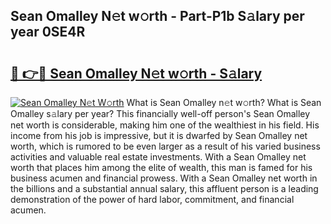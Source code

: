 ## Sean Omalley N𝚎t w𝚘rth - Part-P1b S𝚊lary per year 0SE4R

# <h2><a href="http://gc3xini.nevu.top/?p=Sean+Omalley">🔗 👉🔴 Sean Omalley N𝚎t w𝚘rth - S𝚊lary</a></h2>

[![Sean Omalley N𝚎t W𝚘rth](https://i.imgur.com/Oavwk0R.jpeg)](http://gc3xini.nevu.top/?p=Sean+Omalley)
What is Sean Omalley n𝚎t w𝚘rth? What is Sean Omalley s𝚊lary per year?
This financially well-off person's Sean Omalley net worth is considerable, making him one of the wealthiest in his field. His income from his job is impressive, but it is dwarfed by Sean Omalley net worth, which is rumored to be even larger as a result of his varied business activities and valuable real estate investments. With a Sean Omalley net worth that places him among the elite of wealth, this man is famed for his business acumen and financial prowess. With a Sean Omalley net worth in the billions and a substantial annual salary, this affluent person is a leading demonstration of the power of hard labor, commitment, and financial acumen.
